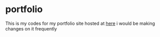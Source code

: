 # portfolio
This is my codes for my portfolio site hosted at <a href="https://tudrive.netlify.app">here</a> i would be making changes on it frequently
